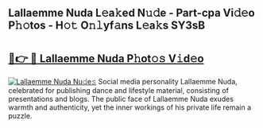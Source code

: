 ## Lallaemme Nuda L𝚎a𝚔ed N𝚞𝚍e - Part-cpa Vi𝚍𝚎o P𝚑𝚘tos - H𝚘𝚝 O𝚗𝚕yf𝚊ns L𝚎a𝚔s SY3sB

# <h2><a href="http://kf1dfu.oniu.top/?m=Lallaemme+Nuda">🔗👉 🔴 Lallaemme Nuda P𝚑ot𝚘𝚜 V𝚒d𝚎o</a></h2>

[![Lallaemme Nuda Nu𝚍e𝚜](https://i.imgur.com/0qMVB7G.gif)](http://kf1dfu.oniu.top/?m=Lallaemme+Nuda)
Social media personality Lallaemme Nuda, celebrated for publishing dance and lifestyle material, consisting of presentations and blogs. The public face of Lallaemme Nuda exudes warmth and authenticity, yet the inner workings of his private life remain a puzzle.  
